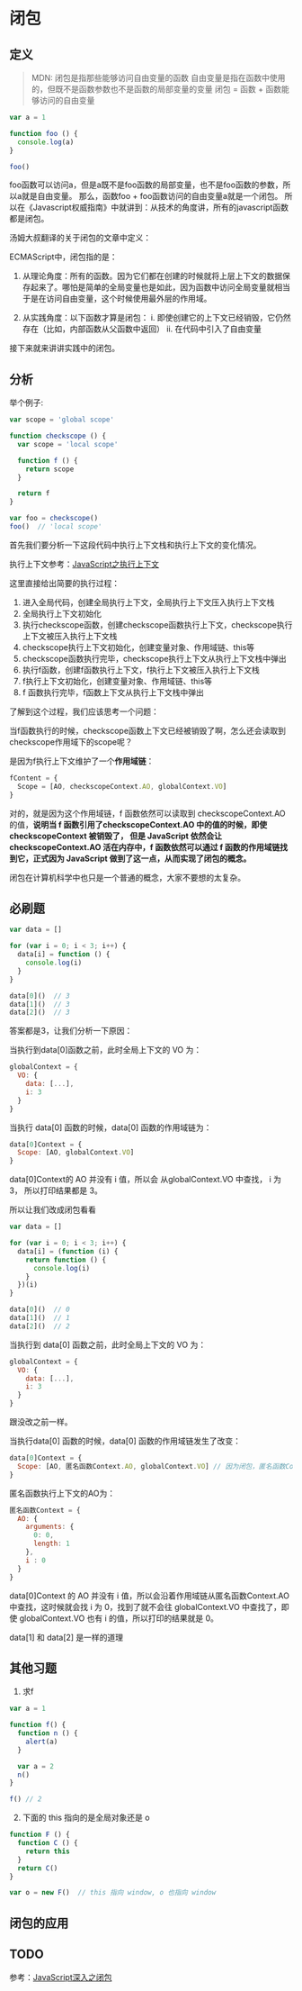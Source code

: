 # 闭包

## 定义

> MDN: 闭包是指那些能够访问自由变量的函数
> 自由变量是指在函数中使用的，但既不是函数参数也不是函数的局部变量的变量
> 闭包 = 函数 + 函数能够访问的自由变量

```js
var a = 1

function foo () {
  console.log(a)
}

foo()
```

foo函数可以访问a，但是a既不是foo函数的局部变量，也不是foo函数的参数，所以a就是自由变量。
那么，函数foo + foo函数访问的自由变量a就是一个闭包。
所以在《Javascript权威指南》中就讲到：从技术的角度讲，所有的javascript函数都是闭包。

汤姆大叔翻译的关于闭包的文章中定义：

ECMAScript中，闭包指的是：

1. 从理论角度：所有的函数。因为它们都在创建的时候就将上层上下文的数据保存起来了。哪怕是简单的全局变量也是如此，因为函数中访问全局变量就相当于是在访问自由变量，这个时候使用最外层的作用域。

2. 从实践角度：以下函数才算是闭包：
  i. 即使创建它的上下文已经销毁，它仍然存在（比如，内部函数从父函数中返回）
  ii. 在代码中引入了自由变量

接下来就来讲讲实践中的闭包。

## 分析

举个例子:

```js
var scope = 'global scope'

function checkscope () {
  var scope = 'local scope'

  function f () {
    return scope
  }

  return f
}

var foo = checkscope()
foo()  // 'local scope'
```

首先我们要分析一下这段代码中执行上下文栈和执行上下文的变化情况。

执行上下文参考：[JavaScript之执行上下文](...)

这里直接给出简要的执行过程：

1. 进入全局代码，创建全局执行上下文，全局执行上下文压入执行上下文栈
2. 全局执行上下文初始化
3. 执行checkscope函数，创建checkscope函数执行上下文，checkscope执行上下文被压入执行上下文栈
4. checkscope执行上下文初始化，创建变量对象、作用域链、this等
5. checkscope函数执行完毕，checkscope执行上下文从执行上下文栈中弹出
6. 执行f函数，创建f函数执行上下文，f执行上下文被压入执行上下文栈
7. f执行上下文初始化，创建变量对象、作用域链、this等
8. f 函数执行完毕，f函数上下文从执行上下文栈中弹出

了解到这个过程，我们应该思考一个问题：

当f函数执行的时候，checkscope函数上下文已经被销毁了啊，怎么还会读取到checkscope作用域下的scope呢？

是因为f执行上下文维护了一个**作用域链**：

```js
fContent = {
  Scope = [AO, checkscopeContext.AO, globalContext.VO]
}
```

对的，就是因为这个作用域链，f 函数依然可以读取到 checkscopeContext.AO 的值，**说明当 f 函数引用了checkscopeContext.AO 中的值的时候，即使 checkscopeContext 被销毁了， 但是 JavaScript 依然会让checkscopeContext.AO 活在内存中，f 函数依然可以通过 f 函数的作用域链找到它，正式因为 JavaScript 做到了这一点，从而实现了闭包的概念。**

闭包在计算机科学中也只是一个普通的概念，大家不要想的太复杂。

## 必刷题

```js
var data = []

for (var i = 0; i < 3; i++) {
  data[i] = function () {
    console.log(i)
  }
}

data[0]()  // 3
data[1]()  // 3
data[2]()  // 3
```

答案都是3，让我们分析一下原因：

当执行到data[0]函数之前，此时全局上下文的 VO 为：

```js
globalContext = {
  VO: {
    data: [...],
    i: 3
  }
}
```

当执行 data[0] 函数的时候，data[0] 函数的作用域链为：

```js
data[0]Context = {
  Scope: [AO, globalContext.VO]
}
```

data[0]Context的 AO 并没有 i 值，所以会 从globalContext.VO 中查找， i 为 3， 所以打印结果都是 3。

所以让我们改成闭包看看

```js
var data = []

for (var i = 0; i < 3; i++) {
  data[i] = (function (i) {
    return function () {
      console.log(i)
    }
  })(i)
}

data[0]()  // 0
data[1]()  // 1
data[2]()  // 2
```

当执行到 data[0] 函数之前，此时全局上下文的 VO 为：

```js
globalContext = {
  VO: {
    data: [...],
    i: 3
  }
}
```

跟没改之前一样。

当执行data[0] 函数的时候，data[0] 函数的作用域链发生了改变：

```js
data[0]Context = {
  Scope: [AO, 匿名函数Context.AO, globalContext.VO] // 因为闭包，匿名函数Context的作用域并没有销毁，所以是匿名函数Context.AO
}
```

匿名函数执行上下文的AO为：

```js
匿名函数Context = {
  AO: {
    arguments: {
      0: 0,
      length: 1
    },
    i : 0
  }
}
```

data[0]Context 的 AO 并没有 i 值，所以会沿着作用域链从匿名函数Context.AO 中查找，这时候就会找 i 为 0，找到了就不会往 globalContext.VO 中查找了，即使 globalContext.VO 也有 i 的值，所以打印的结果就是 0。

data[1] 和 data[2] 是一样的道理

## 其他习题

1. 求f

```js
var a = 1

function f() {
  function n () {
    alert(a)
  }

  var a = 2
  n()
}

f() // 2
```

2. 下面的 this 指向的是全局对象还是 o

```js
function F () {
  function C () {
    return this
  }
  return C()
}

var o = new F()  // this 指向 window, o 也指向 window
```

## 闭包的应用

## TODO

参考：[JavaScript深入之闭包](https://github.com/mqyqingfeng/Blog/issues/9)